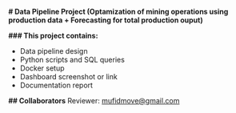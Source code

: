 **# Data Pipeline Project (Optamization of mining operations using production data + Forecasting for total production ouput)**

**### This project contains:**
- Data pipeline design
- Python scripts and SQL queries
- Docker setup
- Dashboard screenshot or link
- Documentation report

**## Collaborators**
Reviewer: mufidmove@gmail.com

